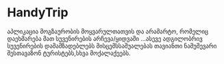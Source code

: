 # HandyTrip
აპლიკაცია მოგზაურობის მოყვარულთათვის და არამარტო, რომელიც დაეხმარება მათ სუვენირების არჩევა/ყიდვაში ...ასევე ადგილობრივ სუვენირების დამამზადებლებს მისცემსსაშუალებას თავიანთი ნამუშევარი შესთავაზონ ტურისტებს,სხვა მოქალაქეებს.
